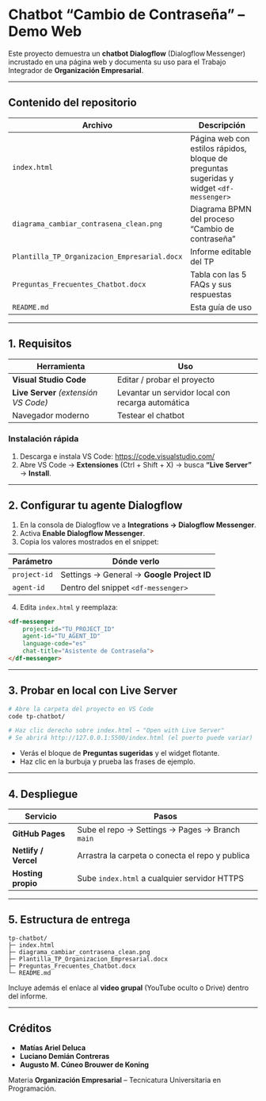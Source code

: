 # Chatbot “Cambio de Contraseña” – Demo Web

Este proyecto demuestra un **chatbot Dialogflow** (Dialogflow Messenger) incrustado en una página web y documenta su uso para el Trabajo Integrador de **Organización Empresarial**.

---

## Contenido del repositorio

| Archivo | Descripción |
|---------|-------------|
| `index.html` | Página web con estilos rápidos, bloque de preguntas sugeridas y widget `<df-messenger>` |
| `diagrama_cambiar_contrasena_clean.png` | Diagrama BPMN del proceso “Cambio de contraseña” |
| `Plantilla_TP_Organizacion_Empresarial.docx` | Informe editable del TP |
| `Preguntas_Frecuentes_Chatbot.docx` | Tabla con las 5 FAQs y sus respuestas |
| `README.md` | Esta guía de uso |

---

## 1. Requisitos

| Herramienta | Uso |
|-------------|-----|
| **Visual Studio Code** | Editar / probar el proyecto |
| **Live Server** *(extensión VS Code)* | Levantar un servidor local con recarga automática |
| Navegador moderno | Testear el chatbot |

### Instalación rápida

1. Descarga e instala VS Code: <https://code.visualstudio.com/>  
2. Abre VS Code → **Extensiones** (Ctrl + Shift + X) → busca **“Live Server”** → **Install**.

---

## 2. Configurar tu agente Dialogflow

1. En la consola de Dialogflow ve a **Integrations → Dialogflow Messenger**.  
2. Activa **Enable Dialogflow Messenger**.  
3. Copia los valores mostrados en el snippet:

| Parámetro | Dónde verlo |
|-----------|------------|
| `project-id` | Settings → General → **Google Project ID** |
| `agent-id`   | Dentro del snippet `<df-messenger>` |

4. Edita `index.html` y reemplaza:

```html
<df-messenger
    project-id="TU_PROJECT_ID"
    agent-id="TU_AGENT_ID"
    language-code="es"
    chat-title="Asistente de Contraseña">
</df-messenger>
```

---

## 3. Probar en local con Live Server

```bash
# Abre la carpeta del proyecto en VS Code
code tp-chatbot/

# Haz clic derecho sobre index.html → "Open with Live Server"
# Se abrirá http://127.0.0.1:5500/index.html (el puerto puede variar)
```

- Verás el bloque de **Preguntas sugeridas** y el widget flotante.  
- Haz clic en la burbuja y prueba las frases de ejemplo.

---

## 4. Despliegue

| Servicio | Pasos |
|----------|-------|
| **GitHub Pages** | Sube el repo → Settings → Pages → Branch `main` |
| **Netlify / Vercel** | Arrastra la carpeta o conecta el repo y publica |
| **Hosting propio** | Sube `index.html` a cualquier servidor HTTPS |

---

## 5. Estructura de entrega

```
tp-chatbot/
├─ index.html
├─ diagrama_cambiar_contrasena_clean.png
├─ Plantilla_TP_Organizacion_Empresarial.docx
├─ Preguntas_Frecuentes_Chatbot.docx
└─ README.md
```

Incluye además el enlace al **video grupal** (YouTube oculto o Drive) dentro del informe.

---

## Créditos

- **Matías Ariel Deluca**  
- **Luciano Demián Contreras**  
- **Augusto M. Cúneo Brouwer de Koning**

Materia **Organización Empresarial** – Tecnicatura Universitaria en Programación.
